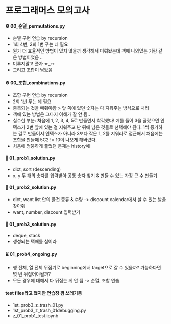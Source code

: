 # 프로그래머스 모의고사

#### ⚙️ 00_순열_permutations.py
- 순열 구현 연습 by recursion
- 1회 4번, 2회 1번 푸는 데 필요
- 뭔가 더 효율적인 방법이 있지 않을까 생각해서 미뤄놨는데 책에 나와있는 거랑 같은 방법이었음 ..
- 미루지말고 풀자 ㅠ_ㅠ
- 그리고 조합이 남았음

#### ⚙️ 00_조합_combinations.py
- 조합 구현 연습 by recursion
- 2회 1번 푸는 데 필요
- 중복되는 것을 빼줘야함 > 앞 쪽에 있던 숫자는 다 지워주는 방식으로 처리 
- 책에 있는 방법은 그다지 이해가 잘 안 됨..
- 실수한 부분: 처음에 1, 2, 3, 4, 5로 만들면서 착각했다! 예를 들어 3을 골랐으면 인덱스가 2번 앞에 있는 걸 지워주고 난 뒤에 남은 것들로 선택해야 된다. 1씩 증가하는 걸로 만들어서 인덱스가 아니라 3보다 작은 1, 2를 지워라로 접근해서 처음에는 조합을 만들때 5C2 != 10이 나오게 해버렸다.
- 처음에 엉뚱하게 풀었던 문제는 history에 


#### 📌 01_prob1_solution.py
- dict, sort (descending)
- x, y 두 개의 숫자를 입력받아 공통 숫자 찾기 & 만들 수 있는 가장 큰 수 만들기

#### 📌 01_prob2_solution.py
- dict, want list 안의 물건 종류 & 수량 -> discount calendar에서 살 수 있는 날을 찾아줘
- want, number, discount 입력받기

#### 📌 01_prob3_solution.py
- deque, stack
- 생성되는 택배를 실어라

#### ⌛ 01_prob4_ongoing.py
- 행 전체, 열 전체 뒤집기로 beginning에서 target으로 갈 수 있을까? 가능하다면 몇 번 뒤집어야될까?
- 모든 경우에 대해서 다 뒤집는 게 안 됨 -> 순열, 조합 연습 


#### test files라고 했지만 연습장 겸 쓰레기통
- 1st_prob3_z_trash_01.py
- 1st_prob3_z_trash_01debugging.py
- z_01_prob1_test.ipynb
